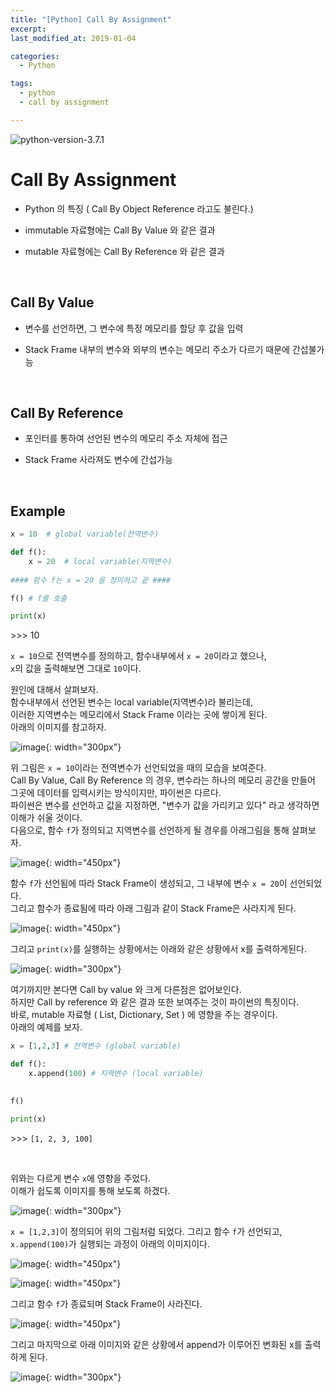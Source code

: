 ```yaml
---
title: "[Python] Call By Assignment"
excerpt: 
last_modified_at: 2019-01-04

categories:
  - Python

tags:
  - python
  - call by assignment

---
```


![python-version-3.7.1](https://img.shields.io/badge/python-v3.7.1-blue.svg)

# Call By Assignment

- Python 의 특징 ( Call By Object Reference 라고도 불린다.)

- immutable 자료형에는 Call By Value 와 같은 결과

- mutable 자료형에는 Call By Reference 와 같은 결과

<br>

## Call By Value

- 변수를 선언하면, 그 변수에 특정 메모리를 할당 후 값을 입력

- Stack Frame 내부의 변수와 외부의 변수는 메모리 주소가 다르기 때문에 간섭불가능

<br>

## Call By Reference

- 포인터를 통하여 선언된 변수의 메모리 주소 자체에 접근

- Stack Frame 사라져도 변수에 간섭가능

<br>

## Example

```python
x = 10  # global variable(전역변수)

def f():
    x = 20  # local variable(지역변수)
    
#### 함수 f는 x = 20 을 정의하고 끝 ####

f() # f를 호출

print(x)
```
\>\>\> 10  

`x = 10`으로 전역변수를 정의하고, 함수내부에서 `x = 20`이라고 했으나,  
`x`의 값을 출력해보면 그대로 `10`이다.  

원인에 대해서 살펴보자.  
함수내부에서 선언된 변수는 local variable(지역변수)라 불리는데,  
이러한 지역변수는 메모리에서 Stack Frame 이라는 곳에 쌓이게 된다.  
아래의 이미지를 참고하자.  

![image](https://github.com/DevBruce/DevBruce.github.io/blob/master/_posts/Python/images/py-42-callbyassignment01.png?raw=true){: width="300px"}
  
위 그림은 `x = 10`이라는 전역변수가 선언되었을 때의 모습을 보여준다.  
Call By Value, Call By Reference 의 경우, 변수라는 하나의 메모리 공간을 만들어 그곳에 데이터를 입력시키는 방식이지만, 파이썬은 다르다.  
파이썬은 변수를 선언하고 값을 지정하면, "변수가 값을 가리키고 있다" 라고 생각하면 이해가 쉬울 것이다.  
다음으로, 함수 `f`가 정의되고 지역변수를 선언하게 될 경우를 아래그림을 통해 살펴보자.  

![image](https://github.com/DevBruce/DevBruce.github.io/blob/master/_posts/Python/images/py-42-callbyassignment02.png?raw=true){: width="450px"}  

함수 `f`가 선언됨에 따라 Stack Frame이 생성되고, 그 내부에 변수 `x = 20`이 선언되었다.  
그리고 함수가 종료됨에 따라 아래 그림과 같이 Stack Frame은 사라지게 된다.  

![image](https://github.com/DevBruce/DevBruce.github.io/blob/master/_posts/Python/images/py-42-callbyassignment03.png?raw=true){: width="450px"}  

그리고 `print(x)`를 실행하는 상황에서는 아래와 같은 상황에서 x를 출력하게된다.  

![image](https://github.com/DevBruce/DevBruce.github.io/blob/master/_posts/Python/images/py-42-callbyassignment01.png?raw=true){: width="300px"}  

여기까지만 본다면 Call by value 와 크게 다른점은 없어보인다.  
하지만 Call by reference 와 같은 결과 또한 보여주는 것이 파이썬의 특징이다.  
바로, mutable 자료형 ( List, Dictionary, Set ) 에 영향을 주는 경우이다.  
아래의 예제를 보자.

```python
x = [1,2,3] # 전역변수 (global variable)

def f():
    x.append(100) # 지역변수 (local variable)
    

f()

print(x)
```
\>\>\> `[1, 2, 3, 100]`  

<br>

위와는 다르게 변수 `x`에 영향을 주었다.  
이해가 쉽도록 이미지를 통해 보도록 하겠다.  

![image](https://github.com/DevBruce/DevBruce.github.io/blob/master/_posts/Python/images/py-42-callbyassignment04.png?raw=true){: width="300px"}  

`x = [1,2,3]`이 정의되어 위의 그림처럼 되었다.
그리고 함수 `f`가 선언되고, `x.append(100)`가 실행되는 과정이 아래의 이미지이다.  

![image](https://github.com/DevBruce/DevBruce.github.io/blob/master/_posts/Python/images/py-42-callbyassignment05.png?raw=true){: width="450px"}  

![image](https://github.com/DevBruce/DevBruce.github.io/blob/master/_posts/Python/images/py-42-callbyassignment06.png?raw=true){: width="450px"}  

그리고 함수 `f`가 종료되며 Stack Frame이 사라진다.  

![image](https://github.com/DevBruce/DevBruce.github.io/blob/master/_posts/Python/images/py-42-callbyassignment07.png?raw=true){: width="450px"}  

그리고 마지막으로 아래 이미지와 같은 상황에서 append가 이루어진 변화된 x를 출력하게 된다.  

![image](https://github.com/DevBruce/DevBruce.github.io/blob/master/_posts/Python/images/py-42-callbyassignment08.png?raw=true){: width="300px"}
